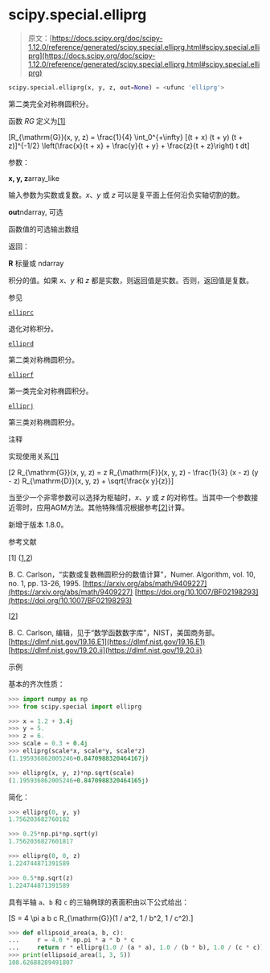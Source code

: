 # scipy.special.elliprg

> 原文：[https://docs.scipy.org/doc/scipy-1.12.0/reference/generated/scipy.special.elliprg.html#scipy.special.elliprg](https://docs.scipy.org/doc/scipy-1.12.0/reference/generated/scipy.special.elliprg.html#scipy.special.elliprg)

```py
scipy.special.elliprg(x, y, z, out=None) = <ufunc 'elliprg'>
```

第二类完全对称椭圆积分。

函数 *RG* 定义为[[1]](#rbc9da9a229ac-1)

\[R_{\mathrm{G}}(x, y, z) = \frac{1}{4} \int_0^{+\infty} [(t + x) (t + y) (t + z)]^{-1/2} \left(\frac{x}{t + x} + \frac{y}{t + y} + \frac{z}{t + z}\right) t dt\]

参数：

**x, y, z**array_like

输入参数为实数或复数。*x*、*y* 或 *z* 可以是复平面上任何沿负实轴切割的数。

**out**ndarray, 可选

函数值的可选输出数组

返回：

**R** 标量或 ndarray

积分的值。如果 *x*、*y* 和 *z* 都是实数，则返回值是实数。否则，返回值是复数。

参见

[`elliprc`](scipy.special.elliprc.html#scipy.special.elliprc "scipy.special.elliprc")

退化对称积分。

[`elliprd`](scipy.special.elliprd.html#scipy.special.elliprd "scipy.special.elliprd")

第二类对称椭圆积分。

[`elliprf`](scipy.special.elliprf.html#scipy.special.elliprf "scipy.special.elliprf")

第一类完全对称椭圆积分。

[`elliprj`](scipy.special.elliprj.html#scipy.special.elliprj "scipy.special.elliprj")

第三类对称椭圆积分。

注释

实现使用关系[[1]](#rbc9da9a229ac-1)

\[2 R_{\mathrm{G}}(x, y, z) = z R_{\mathrm{F}}(x, y, z) - \frac{1}{3} (x - z) (y - z) R_{\mathrm{D}}(x, y, z) + \sqrt{\frac{x y}{z}}\]

当至少一个非零参数可以选择为枢轴时，*x*、*y* 或 *z* 的对称性。当其中一个参数接近零时，应用AGM方法。其他特殊情况根据参考[[2]](#rbc9da9a229ac-2)计算。

新增于版本 1.8.0。

参考文献

[1] ([1](#id1),[2](#id2))

B. C. Carlson，“实数或复数椭圆积分的数值计算”，Numer. Algorithm, vol. 10, no. 1, pp. 13-26, 1995. [https://arxiv.org/abs/math/9409227](https://arxiv.org/abs/math/9409227) [https://doi.org/10.1007/BF02198293](https://doi.org/10.1007/BF02198293)

[[2](#id3)]

B. C. Carlson, 编辑，见于“数学函数数字库”，NIST，美国商务部。[https://dlmf.nist.gov/19.16.E1](https://dlmf.nist.gov/19.16.E1) [https://dlmf.nist.gov/19.20.ii](https://dlmf.nist.gov/19.20.ii)

示例

基本的齐次性质：

```py
>>> import numpy as np
>>> from scipy.special import elliprg 
```

```py
>>> x = 1.2 + 3.4j
>>> y = 5.
>>> z = 6.
>>> scale = 0.3 + 0.4j
>>> elliprg(scale*x, scale*y, scale*z)
(1.195936862005246+0.8470988320464167j) 
```

```py
>>> elliprg(x, y, z)*np.sqrt(scale)
(1.195936862005246+0.8470988320464165j) 
```

简化：

```py
>>> elliprg(0, y, y)
1.756203682760182 
```

```py
>>> 0.25*np.pi*np.sqrt(y)
1.7562036827601817 
```

```py
>>> elliprg(0, 0, z)
1.224744871391589 
```

```py
>>> 0.5*np.sqrt(z)
1.224744871391589 
```

具有半轴 `a`、`b` 和 `c` 的三轴椭球的表面积由以下公式给出：

\[S = 4 \pi a b c R_{\mathrm{G}}(1 / a^2, 1 / b^2, 1 / c^2).\]

```py
>>> def ellipsoid_area(a, b, c):
...     r = 4.0 * np.pi * a * b * c
...     return r * elliprg(1.0 / (a * a), 1.0 / (b * b), 1.0 / (c * c))
>>> print(ellipsoid_area(1, 3, 5))
108.62688289491807 
```
